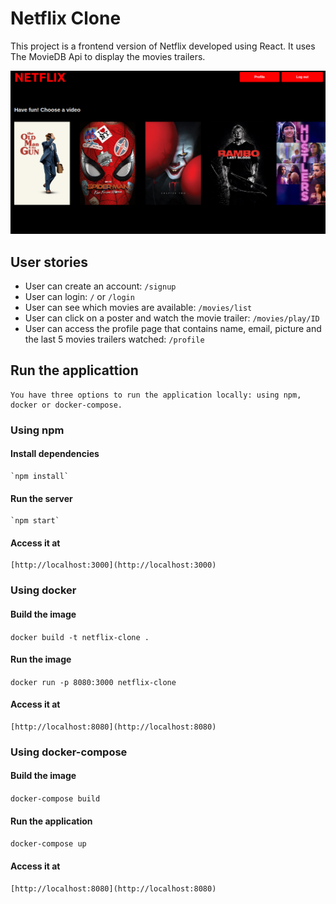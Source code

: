 # Netflix Clone

This project is a frontend version of Netflix developed using React. It uses The MovieDB Api to display the movies trailers.

![Netflix clone](https://raw.githubusercontent.com/veronicabraga/netflix-clone/master/src/home-netflix.png)

## User stories

 * User can create an account: `/signup`
 * User can login: `/` or `/login`
 * User can see which movies are available: `/movies/list`
 * User can click on a poster and watch the movie trailer: `/movies/play/ID`
 * User can access the profile page that contains name, email, picture and the last 5 movies trailers watched: `/profile`


## Run the applicattion

    You have three options to run the application locally: using npm, docker or docker-compose.

### Using npm

#### Install dependencies
    `npm install`

#### Run the server
    `npm start`

#### Access it at
    [http://localhost:3000](http://localhost:3000)

### Using docker

#### Build the image
  `docker build -t netflix-clone .`

#### Run the image
  `docker run -p 8080:3000 netflix-clone`

#### Access it at
    [http://localhost:8080](http://localhost:8080)

### Using docker-compose

#### Build the image
  `docker-compose build`

#### Run the application
  `docker-compose up`

#### Access it at
    [http://localhost:8080](http://localhost:8080)
